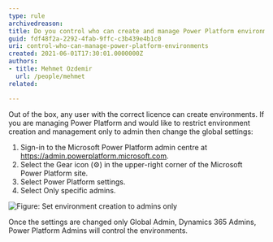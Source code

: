 ```yaml
---
type: rule
archivedreason:
title: Do you control who can create and manage Power Platform environments using the admin centre?
guid: fdf48f2a-2292-4fab-9ffc-c3b439e4b1c0
uri: control-who-can-manage-power-platform-environments
created: 2021-06-01T17:30:01.0000000Z
authors:
- title: Mehmet Ozdemir
  url: /people/mehmet
related:

---
```


Out of the box, any user with the correct licence can create environments. If you are managing Power Platform and would like to restrict environment creation and management only to admin then change the global settings:

<!--endintro-->

1.	Sign-in to the Microsoft Power Platform admin centre at https://admin.powerplatform.microsoft.com.
2.	Select the Gear icon (⚙️) in the upper-right corner of the Microsoft Power Platform site.
3.	Select Power Platform settings.
4.	Select Only specific admins.

![Figure: Set environment creation to admins only](power-platform-settings.png)

Once the settings are changed only Global Admin, Dynamics 365 Admins, Power Platform Admins will control the environments.
